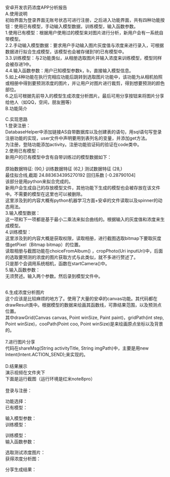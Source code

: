 安卓开发农药浓度APP分析报告<br>
A.使用说明<br>
初始界面为登录界面无账号状态可进行注册，之后进入功能界面，共有四种功能按钮：使用已有模型，手动输入模型数据，训练模型，输入函数参数。<br>
1.使用已有模型：根据用户使用过的模型来对图片进行分析，新用户会有一系统自带模型。<br>
2.2.手动输入模型数据：要求用户手动输入图片灰度值与浓度来进行录入，可根据数据进行拟合生成模型，该模型也会被存储到1的已有模型中。<br>
3.3.训练模型：与2功能类似，从相册选取图片并输入浓度来训练模型，模型同样会被存进1中。<br>
4.4.输入函数参数：用户已知模型参数k，b，直接输入模型信息。<br>
5.如上4种功能在执行完相应功能后跳转到选取图片功能中，该功能为从相机拍照或相册中得到要预测浓度的图片，并让用户对图片进行裁剪，得到想要预测的颜色部位。<br>
6.之后可根据先前导入的模型生成浓度分析图片。最后可用分享按钮来将图片分享给他人（如QQ，空间，朋友圈等）<br>
B.功能简介<br>



C.实现思路<br>
1.登录注册：<br>
DatabaseHelper中添加链接AS自带数据库以及创建表的语句，用sql语句写登录注册功能的实现，user文件中声明要用到表列名的变量，并添加get方法。<br>
为注册，登陆功能添加activity。注册功能验证码的验证在code类中。<br>
2.使用已有模型：<br>
新用户的已有模型中含有自带训练过的模型数据如下：<br>
<br>
原始数据特征: (90,) 训练数据特征 (62,) 测试数据特征 (28,)<br>
最佳拟合线,截距 24.883634395270192 回归系数 [-0.28790104]<br>
该部分是用python来拟合完成的。<br>
新用户会生成自己的存放模型文件，其他功能下生成的模型也会被存放在该文件中。不需要的模型在这里也可以被删除。<br>
这里涉及到的内容大概有python机器学习方面+安卓的文件读取以及spinner的动态用法。<br>
3.输入模型数据：<br>
这一项和下一项都是基于最小二乘法来拟合曲线的。根据输入的灰度值和浓度来生成模型。<br>
4.训练模型：<br>
这里涉及到的内容大概是获取权限，读取相册，进行截图选取bitmap下要取灰度值getPixel（Bitmap bitmap）的位置。<br>
读取相册与截图功能在choiceFromAlbum() ，cropPhoto(Uri inputUri)中，后面的选取要预测的浓度的图片获取方式与此类似，就不多进行赘述了。<br>
只是那个会调用系统相机，函数在startCamera()中。<br>
5.输入函数参数：<br>
无须赘述。输入两个参数。然后录到模型文件中。<br>
<br>

6.生成浓度分析图片<br>
这个应该是比较麻烦的地方了。使用了大量的安卓的canvas功能。其代码都在drawResult类中。根据模型的数据来绘画其函数线，可靠结果范围，以及预测点位置。<br>
其中drawGrid(Canvas canvas, Point winSize, Paint paint)，gridPath(int step, Point winSize)，cooPath(Point coo, Point winSize)是来绘画原点坐标以及背景的。<br>
<br>
7.进行图片分享<br>
代码在shareMsg(String activityTitle, String imgPath)中，主要是用new Intent(Intent.ACTION_SEND);来实现的。<br>
<br>
D.结果展示<br>
演示视频在文件夹下<br>
下面是运行截图（运行环境是红米note8pro）<br>
<br>
登录与注册：<br>
  













功能选择：<br>                              已有模型：<br>
   
















输入模型参数：<br>                        训练模型：<br>
   


















训练模型：<br>                             输入函数参数：<br>
   



















选取测试浓度图片：<br>                      获得浓度分析图：<br>
   















分享生成结果：<br>
      
